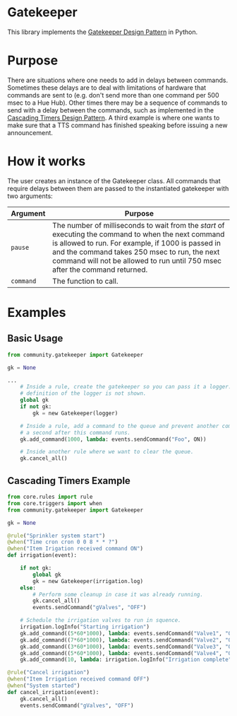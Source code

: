 # Gatekeeper

This library implements the [Gatekeeper Design Pattern](https://community.openhab.org/t/design-pattern-gate-keeper/36483) in Python.

# Purpose
There are situations where one needs to add in delays between commands.
Sometimes these delays are to deal with limitations of hardware that commands are sent to (e.g. don't send more than one command per 500 msec to  a Hue Hub).
Other times there may be a sequence of commands to send with a delay between the commands, such as implemented in the [Cascading Timers Design Pattern](https://community.openhab.org/t/design-pattern-cascading-timers/31791).
A third example is where one wants to make sure that a TTS command has finished speaking before issuing a new announcement.

# How it works
The user creates an instance of the Gatekeeper class.
All commands that require delays between them are passed to the instantiated gatekeeper with two arguments:

Argument | Purpose
-|-
`pause` | The number of milliseconds to wait from the *start* of executing the command to when the next command is allowed to run. For example, if 1000 is passed in and the command takes 250 msec to run, the next command will not be allowed to run until 750 msec after the command returned.
`command` | The function to call.

# Examples
## Basic Usage
```python
from community.gatekeeper import Gatekeeper

gk = None

...
    # Inside a rule, create the gatekeeper so you can pass it a logger. The
    # definition of the logger is not shown.
    global gk
    if not gk:
        gk = new Gatekeeper(logger)

    # Inside a rule, add a command to the queue and prevent another command unti
    # a second after this command runs.
    gk.add_command(1000, lambda: events.sendCommand("Foo", ON))

    # Inside another rule where we want to clear the queue.
    gk.cancel_all()

```
## Cascading Timers Example

```python
from core.rules import rule
from core.triggers import when
from community.gatekeeper import Gatekeeper

gk = None

@rule("Sprinkler system start")
@when("Time cron cron 0 0 8 * * ?")
@when("Item Irigation received command ON")
def irrigation(event):

    if not gk:
        global gk
        gk = new Gatekeeper(irrigation.log)
    else:
        # Perform some cleanup in case it was already running.
        gk.cancel_all()
        events.sendCommand("gValves", "OFF")

    # Schedule the irrigation valves to run in squence.
    irrigation.logInfo("Starting irrigation")
    gk.add_command((5*60*1000), lambda: events.sendCommand("Valve1", "ON")) # 5 minutes
    gk.add_command((7*60*1000), lambda: events.sendCommand("Valve2", "ON"))
    gk.add_command((3*60*1000), lambda: events.sendCommand("Valve3", "ON"))
    gk.add_command((5*60*1000), lambda: events.sendCommand("Valve4", "ON"))
    gk.add_command(10, lambda: irrigation.logInfo("Irrigation complete"))

@rule("Cancel irrigation")
@when("Item Irrigation received command OFF")
@when("System started")
def cancel_irrigation(event):
    gk.cancel_all()
    events.sendCommand("gValves", "OFF")

```
